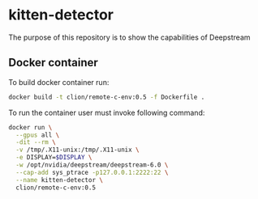 # kitten-detector
The purpose of this repository is to show the capabilities of Deepstream

## Docker container

To build docker container run:
```bash
docker build -t clion/remote-c-env:0.5 -f Dockerfile .
```

To run the container user must invoke following command:

```bash
docker run \
  --gpus all \
  -dit --rm \
  -v /tmp/.X11-unix:/tmp/.X11-unix \
  -e DISPLAY=$DISPLAY \
  -w /opt/nvidia/deepstream/deepstream-6.0 \
  --cap-add sys_ptrace -p127.0.0.1:2222:22 \
  --name kitten-detector \
  clion/remote-c-env:0.5
```
